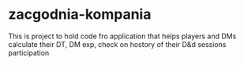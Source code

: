 # zacgodnia-kompania
This is project to hold code fro application that helps players and DMs calculate their DT, DM exp, check on hostory of their D&amp;d sessions participation
